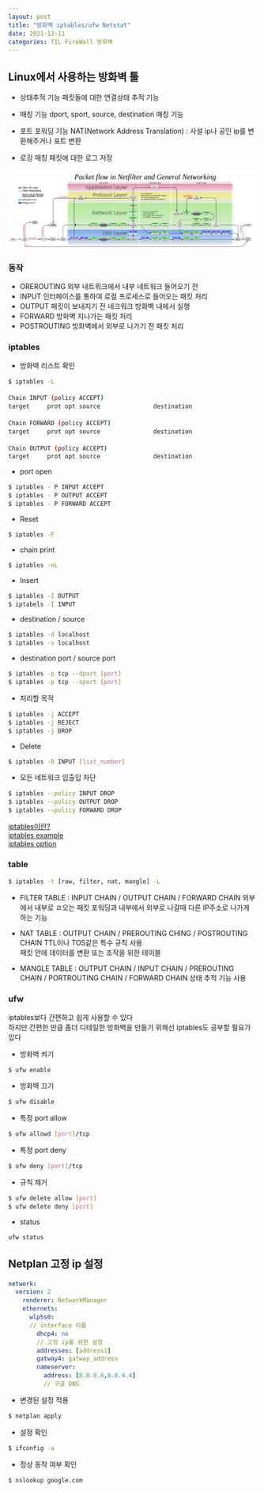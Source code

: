 ```yaml
---
layout: post
title: "방화벽 iptables/ufw Netstat"
date: 2021-12-11
categories: TIL FireWall 방화벽
---
```


## Linux에서 사용하는 방화벽 툴

- 상태추적 기능
패킷들에 대한 연결상태 추적 기능

- 매칭 기능
dport, sport, source, destination 매칭 기능

- 포트 포워딩 기능
NAT(Network Address Translation) : 사설 ip나 공인 ip를 변환해주거나 포트 변환

- 로깅
매칭 패킷에 대한 로그 저장

![](https://raw.githubusercontent.com/Action2theFuture/Action2theFuture.github.io/main/_posts/Images/packet-flow.png)

### 동작

- OREROUTING
외부 내트워크에서 내부 네트워크 들어오기 전
- INPUT 
인터페이스를 통하여 로컬 프로세스로 들어오는 패킷 처리
- OUTPUT
패킷이 보내지기 전 네크워크 방화벽 내에서 실행
- FORWARD
방화벽 지나가는 패킷 처리
- POSTROUTING
방화벽에서 외부로 나가기 전 패킷 처리

### iptables 

- 방화벽 리스트 확인
```bash
$ iptables -L

Chain INPUT (policy ACCEPT)
target     prot opt source               destination

Chain FORWARD (policy ACCEPT)
target     prot opt source               destination

Chain OUTPUT (policy ACCEPT)
target     prot opt source               destination
```

- port open
```bash
$ iptables - P INPUT ACCEPT
$ iptables - P OUTPUT ACCEPT
$ iptables - P FORWARD ACCEPT
```

- Reset
```bash
$ iptables -F
```

- chain print
```bash
$ iptables -nL
```

- Insert
```bash
$ iptables -I OUTPUT 
$ iptabels -I INPUT
```

- destination / source
```bash
$ iptables -d localhost
$ iptables -s localhost
```

- destination port / source port
```bash
$ iptables -p tcp --dport [port]
$ iptables -p tcp --sport [port]
```

- 처리할 목적
```bash
$ iptables -j ACCEPT
$ iptables -j REJECT
$ iptables -j DROP
```
- Delete
```bash
$ iptables -D INPUT [list_number]
```

- 모든 네트워크 입출입 차단

```bash
$ iptables --policy INPUT DROP
$ iptables --policy OUTPUT DROP
$ iptables --policy FORWARD DROP
```

[iptables이란?](https://server-talk.tistory.com/169)  
[iptables example](https://www.lesstif.com/system-admin/20-iptables-17104956.html)  
[iptables option](https://blessu1201.github.io/2020/09/08/iptables.html)  

### table
```bash
$ iptables -t [raw, filter, nat, mangle] -L
```

- FILTER TABLE : INPUT CHAIN / OUTPUT CHAIN / FORWARD CHAIN
외부에서 내부로 ㄹ오는 패킷 포워딩과 내부에서 외부로 나갈때 다른 IP주소로 나가게 하는 기능

- NAT TABLE : OUTPUT CHAIN / PREROUTING CHING / POSTROUTING CHAIN
TTL이나 TOS같은 특수 규칙 사용  
패킷 안에 데이터를 변환 또는 조작을 위한 테이블
- MANGLE TABLE : OUTPUT CHAIN / INPUT CHAIN / PREROUTING CHAIN / PORTROUTING CHAIN / FORWARD CHAIN
상태 추적 기능 사용

### ufw

iptables보다 간편하고 쉽게 사용할 수 있다  
하지만 간편한 만큼 좀더 디테일한 방화벽을 만들기 위해선 iptables도 공부할 필요가 있다

- 방화벽 켜기
```bash
$ ufw enable
```

- 방화벽 끄기
```bash
$ ufw disable
```

- 특정 port allow
```bash
$ ufw allowd [port]/tcp
```

- 특정 port deny
```bash
$ ufw deny [port]/tcp
```

- 규칙 제거
```bash
$ ufw delete allow [port]
$ ufw delete deny [port]
```

- status
```bash
ufw status
```

## Netplan 고정 ip 설정


```yaml
network:
  version: 2
    renderer: NetworkManager
    ethernets:
      wlp5s0:
      // interface 이름
        dhcp4: no
        // 고정 ip를 위한 설정
        addresses: [address1]
        gatway4: gatway_address
        nameserver:
          address: [8.8.8.8,8.8.4.4]
          // 구글 DNS
```

- 변경된 설정 적용
```bash
$ netplan apply
```

- 설정 확인
```bash
$ ifconfig -a
```

- 정상 동작 여부 확인
```bash
$ nslookup google.com
```

